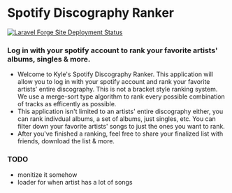 # Spotify Discography Ranker

[![Laravel Forge Site Deployment Status](https://img.shields.io/endpoint?url=https%3A%2F%2Fforge.laravel.com%2Fsite-badges%2F450a9eee-4bdb-4407-b76c-ae56c34a8155%3Flabel%3D1&style=for-the-badge)](https://forge.laravel.com/servers/857959/sites/2522533)

### Log in with your spotify account to rank your favorite artists' albums, singles & more.

- Welcome to Kyle's Spotify Discography Ranker. This application will allow you to log in with your
    spotify account and rank your favorite artists' entire discography. This is not a bracket style ranking system.
    We use a merge-sort type algorithm to rank every possible combination of tracks as efficently as possible.
- This application isn't limited to an artists' entire discography either, you can rank indivdual albums, a set
    of albums, just singles, etc. You can filter down your favorite artists' songs to just the ones you want to rank.
- After you've finished a ranking, feel free to share your finalized list with friends, download the list & more.

### TODO
- monitize it somehow
- loader for when artist has a lot of songs
